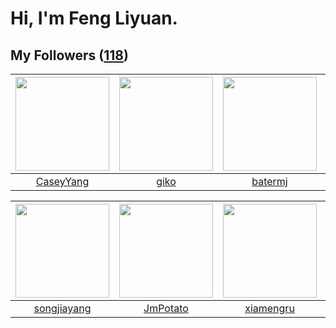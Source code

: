 # Hi, I'm Feng Liyuan.

## My Followers ([118](https://github.com/SunRunAway?tab=followers))

| <img src="https://avatars.githubusercontent.com/u/2445114?v=4" width="150" height="150" /> | <img src="https://avatars.githubusercontent.com/u/408908?v=4" width="150" height="150" /> | <img src="https://avatars.githubusercontent.com/u/250445?v=4" width="150" height="150" /> | <img src="https://avatars.githubusercontent.com/u/3737474?v=4" width="150" height="150" /> |
| :----------------------------------------------------------------------------------------: | :---------------------------------------------------------------------------------------: | :---------------------------------------------------------------------------------------: | :----------------------------------------------------------------------------------------: |
|                          [CaseyYang](https://github.com/CaseyYang)                         |                              [giko](https://github.com/giko)                              |                           [batermj](https://github.com/batermj)                           |                             [nareix](https://github.com/nareix)                            |

| <img src="https://avatars.githubusercontent.com/u/1459834?v=4" width="150" height="150" /> | <img src="https://avatars.githubusercontent.com/u/1446531?v=4" width="150" height="150" /> | <img src="https://avatars.githubusercontent.com/u/28560740?v=4" width="150" height="150" /> | <img src="https://avatars.githubusercontent.com/u/1171686?v=4" width="150" height="150" /> |
| :----------------------------------------------------------------------------------------: | :----------------------------------------------------------------------------------------: | :-----------------------------------------------------------------------------------------: | :----------------------------------------------------------------------------------------: |
|                        [songjiayang](https://github.com/songjiayang)                       |                           [JmPotato](https://github.com/JmPotato)                          |                          [xiamengru](https://github.com/xiamengru)                          |                            [wangtuo](https://github.com/wangtuo)                           |